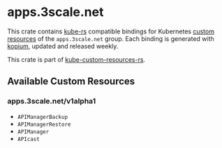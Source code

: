 <!--
SPDX-FileCopyrightText: The kube-custom-resources-rs Authors
SPDX-License-Identifier: 0BSD
 -->

# apps.3scale.net

This crate contains [kube-rs](https://kube.rs/) compatible bindings for Kubernetes [custom resources](https://kubernetes.io/docs/tasks/extend-kubernetes/custom-resources/custom-resource-definitions/) of the `apps.3scale.net` group. Each binding is generated with [kopium](https://github.com/kube-rs/kopium), updated and released weekly.

This crate is part of [kube-custom-resources-rs](https://github.com/metio/kube-custom-resources-rs).

## Available Custom Resources

### apps.3scale.net/v1alpha1
- `APIManagerBackup`
- `APIManagerRestore`
- `APIManager`
- `APIcast`
